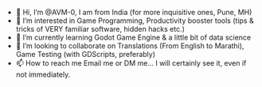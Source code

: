 - 👋 Hi, I’m @AVM-0, I am from India (for more inquisitive ones, Pune, MH)
- 👀 I’m interested in Game Programming, Productivity booster tools (tips & tricks of VERY familiar software, hidden hacks etc.)
- 🌱 I’m currently learning Godot Game Engine & a little bit of data science
- 💞️ I’m looking to collaborate on Translations (From English to Marathi), Game Testing (with GDScripts, preferably)
- 📫 How to reach me Email me or DM me... I will certainly see it, even if not immediately.

<!---
AVM-0/AVM-0 is a ✨ special ✨ repository because its `README.md` (this file) appears on your GitHub profile.
You can click the Preview link to take a look at your changes.
--->
